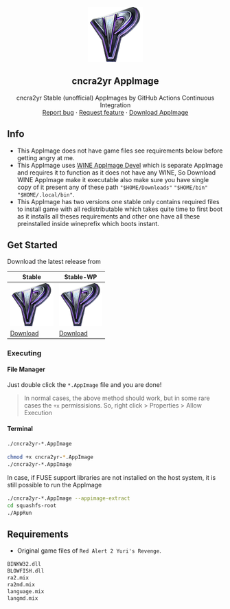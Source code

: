 <p align="center">
    <img src="https://github.com/mmtrt/cncra2yr/raw/master/snap/gui/cncra2yr.png" alt="cncra2yr logo" width=128 height=128>

<h2 align="center">cncra2yr AppImage</h2>

  <p align="center">cncra2yr Stable (unofficial) AppImages by GitHub Actions Continuous Integration
    <br>
    <a href="https://github.com/mmtrt/cncra2yr_AppImage/issues/new">Report bug</a>
    ·
    <a href="https://github.com/mmtrt/cncra2yr_AppImage/issues/new">Request feature</a>
    ·
    <a href="https://github.com/mmtrt/cncra2yr_AppImage/releases">Download AppImage</a>
  </p>
</p>

## Info
 * This AppImage does not have game files see requirements below before getting angry at me.
 * This AppImage uses [WINE AppImage Devel](https://github.com/mmtrt/WINE_AppImage/releases/tag/continuous-devel) which is separate AppImage and requires it to function as it does not have any WINE, So Download WINE AppImage make it executable also make sure you have single copy of it present any of these path `"$HOME/Downloads"` `"$HOME/bin"` `"$HOME/.local/bin"`.
 * This AppImage has two versions one stable only contains required files to install game with all redistributable which takes quite time to first boot as it installs all theses requirements and other one have all these preinstalled inside wineprefix which boots instant.

## Get Started

Download the latest release from

| Stable | Stable-WP |
| ------- | --------- |
| <img src="https://github.com/mmtrt/cncra2yr/raw/master/snap/gui/cncra2yr.png" height=100> | <img src="https://github.com/mmtrt/cncra2yr/raw/master/snap/gui/cncra2yr.png" height=100> |
| [Download](https://github.com/mmtrt/cncra2yr_AppImage/releases/tag/stable) | [Download](https://github.com/mmtrt/cncra2yr_AppImage/releases/tag/stable-wp) |


### Executing
#### File Manager
Just double click the `*.AppImage` file and you are done!

> In normal cases, the above method should work, but in some rare cases
the `+x` permissisions. So, right click > Properties > Allow Execution

#### Terminal
```bash
./cncra2yr-*.AppImage
```
```bash
chmod +x cncra2yr-*.AppImage
./cncra2yr-*.AppImage
```

In case, if FUSE support libraries are not installed on the host system, it is
still possible to run the AppImage

```bash
./cncra2yr-*.AppImage --appimage-extract
cd squashfs-root
./AppRun
```

## Requirements
 * Original game files of `Red Alert 2 Yuri's Revenge`.
```
BINKW32.dll
BLOWFISH.dll
ra2.mix
ra2md.mix
language.mix
langmd.mix
```